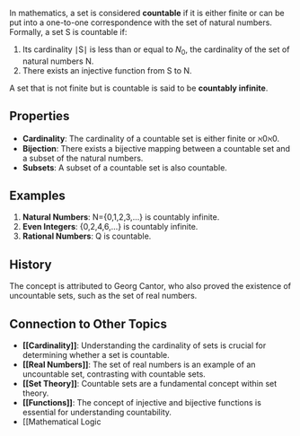 In mathematics, a set is considered **countable** if it is either finite or can be put into a one-to-one correspondence with the set of natural numbers. Formally, a set S is countable if:

1. Its cardinality ∣S∣ is less than or equal to $N_0$​, the cardinality of the set of natural numbers N.
2. There exists an injective function from S to N.

A set that is not finite but is countable is said to be **countably infinite**.

## Properties

- **Cardinality**: The cardinality of a countable set is either finite or ℵ0ℵ0​.
- **Bijection**: There exists a bijective mapping between a countable set and a subset of the natural numbers.
- **Subsets**: A subset of a countable set is also countable.

## Examples

1. **Natural Numbers**: N={0,1,2,3,…} is countably infinite.
2. **Even Integers**: {0,2,4,6,…} is countably infinite.
3. **Rational Numbers**: Q is countable.

## History

The concept is attributed to Georg Cantor, who also proved the existence of uncountable sets, such as the set of real numbers.

## Connection to Other Topics

- **[[Cardinality]]**: Understanding the cardinality of sets is crucial for determining whether a set is countable.
- **[[Real Numbers]]**: The set of real numbers is an example of an uncountable set, contrasting with countable sets.
- **[[Set Theory]]**: Countable sets are a fundamental concept within set theory.
- **[[Functions]]**: The concept of injective and bijective functions is essential for understanding countability.
-  [[Mathematical Logic
